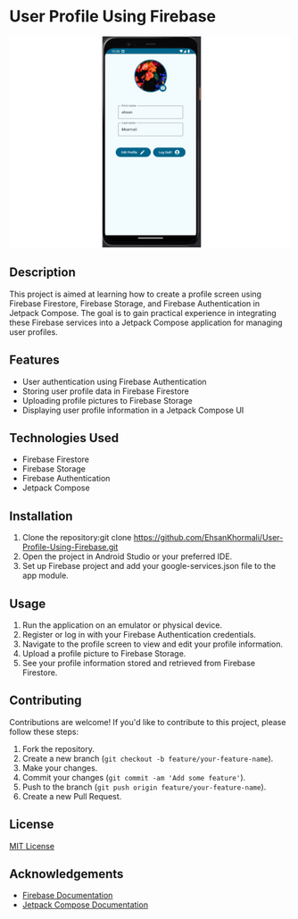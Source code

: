 # User Profile Using Firebase
![profile page screenshot](https://github.com/EhsanKhormali/User-Profile-Using-Firebase/blob/master/screenshot.jpg)

## Description
This project is aimed at learning how to create a profile screen using Firebase Firestore, Firebase Storage, and Firebase Authentication in Jetpack Compose. The goal is to gain practical experience in integrating these Firebase services into a Jetpack Compose application for managing user profiles.

## Features
- User authentication using Firebase Authentication
- Storing user profile data in Firebase Firestore
- Uploading profile pictures to Firebase Storage
- Displaying user profile information in a Jetpack Compose UI

## Technologies Used
- Firebase Firestore
- Firebase Storage
- Firebase Authentication
- Jetpack Compose

## Installation
1. Clone the repository:git clone https://github.com/EhsanKhormali/User-Profile-Using-Firebase.git
2. Open the project in Android Studio or your preferred IDE.
3. Set up Firebase project and add your google-services.json file to the app module.

## Usage
1. Run the application on an emulator or physical device.
2. Register or log in with your Firebase Authentication credentials.
3. Navigate to the profile screen to view and edit your profile information.
4. Upload a profile picture to Firebase Storage.
5. See your profile information stored and retrieved from Firebase Firestore.

## Contributing
Contributions are welcome! If you'd like to contribute to this project, please follow these steps:
1. Fork the repository.
2. Create a new branch (`git checkout -b feature/your-feature-name`).
3. Make your changes.
4. Commit your changes (`git commit -am 'Add some feature'`).
5. Push to the branch (`git push origin feature/your-feature-name`).
6. Create a new Pull Request.

## License
[MIT License](LICENSE)

## Acknowledgements
- [Firebase Documentation](https://firebase.google.com/docs)
- [Jetpack Compose Documentation](https://developer.android.com/jetpack/compose)
